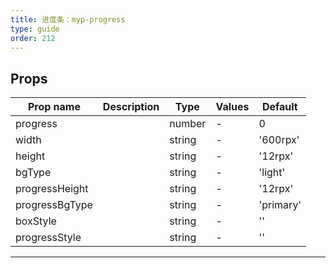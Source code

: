 ```yaml
---
title: 进度条：myp-progress
type: guide
order: 212
---
```


## Props

| Prop name      | Description | Type   | Values | Default   |
| -------------- | ----------- | ------ | ------ | --------- |
| progress       |             | number | -      | 0         |
| width          |             | string | -      | '600rpx'  |
| height         |             | string | -      | '12rpx'   |
| bgType         |             | string | -      | 'light'   |
| progressHeight |             | string | -      | '12rpx'   |
| progressBgType |             | string | -      | 'primary' |
| boxStyle       |             | string | -      | ''        |
| progressStyle  |             | string | -      | ''        |

---
